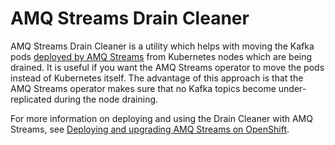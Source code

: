 # AMQ Streams Drain Cleaner

AMQ Streams Drain Cleaner is a utility which helps with moving the Kafka pods [deployed by AMQ Streams]( https://access.redhat.com/documentation/en-us/red_hat_amq_streams/2.2/html/deploying_and_upgrading_amq_streams_on_openshift) from Kubernetes nodes which are being drained.
It is useful if you want the AMQ Streams operator to move the pods instead of Kubernetes itself.
The advantage of this approach is that the AMQ Streams operator makes sure that no Kafka topics become under-replicated during the node draining.

For more information on deploying and using the Drain Cleaner with AMQ Streams, see [Deploying and upgrading AMQ Streams on OpenShift](https://access.redhat.com/documentation/en-us/red_hat_amq_streams/2.2/html-single/deploying_and_upgrading_amq_streams_on_openshift).